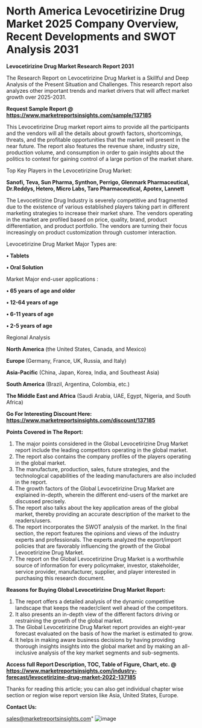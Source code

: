 # North America Levocetirizine Drug Market 2025 Company Overview, Recent Developments and SWOT Analysis 2031

<strong>Levocetirizine Drug Market Research Report 2031</strong>

The Research Report on Levocetirizine Drug Market is a Skillful and Deep Analysis of the Present Situation and Challenges. This research report also analyzes other important trends and market drivers that will affect market growth over 2025-2031.

<strong>Request Sample Report @ <a href=https://www.marketreportsinsights.com/sample/137185>https://www.marketreportsinsights.com/sample/137185</a></strong>

This Levocetirizine Drug market report aims to provide all the participants and the vendors will all the details about growth factors, shortcomings, threats, and the profitable opportunities that the market will present in the near future. The report also features the revenue share, industry size, production volume, and consumption in order to gain insights about the politics to contest for gaining control of a large portion of the market share.

Top Key Players in the Levocetirizine Drug Market:

<strong>Sanofi, Teva, Sun Pharma, Synthon, Perrigo, Glenmark Pharmaceutical, Dr.Reddys, Hetero, Micro Labs, Taro Pharmaceutical, Apotex, Lannett</strong>

The Levocetirizine Drug Industry is severely competitive and fragmented due to the existence of various established players taking part in different marketing strategies to increase their market share. The vendors operating in the market are profiled based on price, quality, brand, product differentiation, and product portfolio. The vendors are turning their focus increasingly on product customization through customer interaction.

Levocetirizine Drug Market Major Types are:

<strong>• Tablets

• Oral Solution</strong>

Market Major end-user applications :

<strong>• 65 years of age and older

• 12-64 years of age

• 6-11 years of age

• 2-5 years of age</strong>

Regional Analysis

</u><strong><b>North America</b></strong> (the United States, Canada, and Mexico)

<strong><b>Europe </b></strong>(Germany, France, UK, Russia, and Italy)

<strong><b>Asia-Pacific</b></strong> (China, Japan, Korea, India, and Southeast Asia)

<strong><b>South America</b></strong> (Brazil, Argentina, Colombia, etc.)

<strong><b>The Middle East and Africa</b></strong> (Saudi Arabia, UAE, Egypt, Nigeria, and South Africa)

<strong>Go For Interesting Discount Here: <a href=https://www.marketreportsinsights.com/discount/137185>https://www.marketreportsinsights.com/discount/137185</a></strong>

<strong>Points Covered in The Report:</strong>
<ol>
  <li>The major points considered in the Global Levocetirizine Drug Market report include the leading competitors operating in the global market.</li>
  <li>The report also contains the company profiles of the players operating in the global market.</li>
  <li>The manufacture, production, sales, future strategies, and the technological capabilities of the leading manufacturers are also included in the report.</li>
  <li>The growth factors of the Global Levocetirizine Drug Market are explained in-depth, wherein the different end-users of the market are discussed precisely.</li>
  <li>The report also talks about the key application areas of the global market, thereby providing an accurate description of the market to the readers/users.</li>
  <li>The report incorporates the SWOT analysis of the market. In the final section, the report features the opinions and views of the industry experts and professionals. The experts analyzed the export/import policies that are favorably influencing the growth of the Global Levocetirizine Drug Market.</li>
  <li>The report on the Global Levocetirizine Drug Market is a worthwhile source of information for every policymaker, investor, stakeholder, service provider, manufacturer, supplier, and player interested in purchasing this research document.</li>
</ol>
<strong>Reasons for Buying Global Levocetirizine Drug Market Report:</strong>

<ol>
  <li>The report offers a detailed analysis of the dynamic competitive landscape that keeps the reader/client well ahead of the competitors.</li>
  <li>It also presents an in-depth view of the different factors driving or restraining the growth of the global market.</li>
  <li>The Global Levocetirizine Drug Market report provides an eight-year forecast evaluated on the basis of how the market is estimated to grow.</li>
  <li>It helps in making aware business decisions by having providing thorough insights insights into the global market and by making an all-inclusive analysis of the key market segments and sub-segments.</li>
</ol>
<strong>Access full Report Description, TOC, Table of Figure, Chart, etc. @ <a href=https://www.marketreportsinsights.com/industry-forecast/levocetirizine-drug-market-2022-137185>https://www.marketreportsinsights.com/industry-forecast/levocetirizine-drug-market-2022-137185</a></strong>


Thanks for reading this article; you can also get individual chapter wise section or region wise report version like Asia, United States, Europe.

<strong>Contact Us:</strong>

sales@marketreportsinsights.com"
![image](https://github.com/user-attachments/assets/46f41cfc-be47-453d-ba3e-e7970135b74c)
